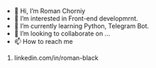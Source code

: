 - 👋 Hi, I’m Roman Chorniy
- 👀 I’m interested in Front-end developmrnt.
- 🌱 I’m currently learning Python, Telegram Bot.
- 💞️ I’m looking to collaborate on ...
- 📫 How to reach me 
1) linkedin.com/in/roman-black

<!---
RomanChorniy/RomanChorniy is a ✨ special ✨ repository because its `README.md` (this file) appears on your GitHub profile.
You can click the Preview link to take a look at your changes.
--->
